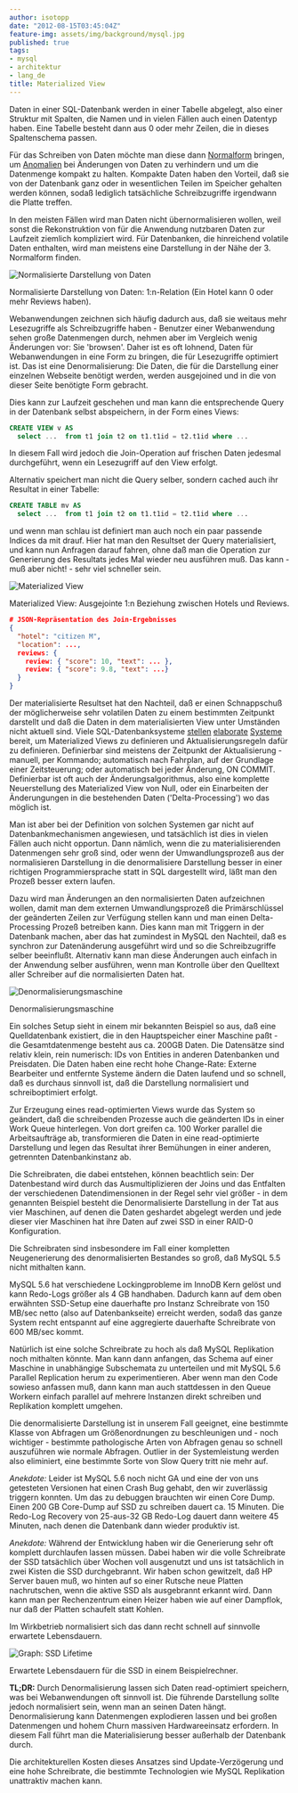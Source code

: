 ```yaml
---
author: isotopp
date: "2012-08-15T03:45:04Z"
feature-img: assets/img/background/mysql.jpg
published: true
tags:
- mysql
- architektur
- lang_de
title: Materialized View
---
```

Daten in einer SQL-Datenbank werden in einer Tabelle abgelegt, also einer
Struktur mit Spalten, die Namen und in vielen Fällen auch einen Datentyp
haben.  Eine Tabelle besteht dann aus 0 oder mehr Zeilen, die in dieses
Spaltenschema passen.

Für das Schreiben von Daten möchte man diese dann 
[Normalform](http://mysqldump.azundris.com/archives/20-Nermalisation.html)
bringen, um 
[Anomalien](http://de.wikipedia.org/wiki/Anomalie_(Informatik)#Anomalien_im_Einbenutzerbetrieb)
bei Änderungen von Daten zu verhindern und um die Datenmenge kompakt zu
halten.  Kompakte Daten haben den Vorteil, daß sie von der Datenbank ganz
oder in wesentlichen Teilen im Speicher gehalten werden können, sodaß
lediglich tatsächliche Schreibzugriffe irgendwann die Platte treffen.

In den meisten Fällen wird man Daten nicht übernormalisieren wollen, weil
sonst die Rekonstruktion von für die Anwendung nutzbaren Daten zur Laufzeit
ziemlich kompliziert wird.  Für Datenbanken, die hinreichend volatile Daten
enthalten, wird man meistens eine Darstellung in der Nähe der 3.  Normalform
finden.

![Normalisierte Darstellung von Daten](/uploads/normalized_view.png)

Normalisierte Darstellung von Daten: 1:n-Relation (Ein Hotel kann 0 oder
mehr Reviews haben).

Webanwendungen zeichnen sich häufig dadurch aus, daß sie weitaus mehr
Lesezugriffe als Schreibzugriffe haben - Benutzer einer Webanwendung sehen
große Datenmengen durch, nehmen aber im Vergleich wenig Änderungen vor: Sie
'browsen'.  Daher ist es oft lohnend, Daten für Webanwendungen in eine Form
zu bringen, die für Lesezugriffe optimiert ist.  Das ist eine
Denormalisierung: Die Daten, die für die Darstellung einer einzelnen
Webseite benötigt werden, werden ausgejoined und in die von dieser Seite
benötigte Form gebracht.

Dies kann zur Laufzeit geschehen und man kann die entsprechende Query in der
Datenbank selbst abspeichern, in der Form eines Views: 

```sql
CREATE VIEW v AS
  select ...  from t1 join t2 on t1.t1id = t2.t1id where ...
```

In diesem Fall wird jedoch die Join-Operation auf frischen Daten jedesmal
durchgeführt, wenn ein Lesezugriff auf den View erfolgt.

Alternativ speichert man nicht die Query selber, sondern cached auch ihr
Resultat in einer Tabelle: 

```sql
CREATE TABLE mv AS 
  select ...  from t1 join t2 on t1.t1id = t2.t1id where ...
```

und wenn man schlau ist definiert man auch noch ein paar passende Indices da
mit drauf.  Hier hat man den Resultset der Query materialisiert, und kann
nun Anfragen darauf fahren, ohne daß man die Operation zur Generierung des
Resultats jedes Mal wieder neu ausführen muß.  Das kann - muß aber nicht!  -
sehr viel schneller sein.

![Materialized View](/uploads/materialized_view.png)

Materialized View: Ausgejointe 1:n Beziehung zwischen Hotels und Reviews.

```json
# JSON-Repräsentation des Join-Ergebnisses
{
  "hotel": "citizen M",
  "location": ...,
  reviews: {
    review: { "score": 10, "text": ... },
    review: { "score": 9.8, "text": ...}
  }
}
```


Der materialisierte Resultset hat den Nachteil, daß er einen Schnappschuß
der möglicherweise sehr volatilen Daten zu einem bestimmten Zeitpunkt
darstellt und daß die Daten in dem materialisierten View unter Umständen
nicht aktuell sind.  Viele SQL-Datenbanksysteme 
[stellen](http://dcx.sybase.com/1200/en/dbusage/workingwdb-s-3165842.html)
[elaborate](http://wiki.postgresql.org/wiki/Materialized_Views)
[Systeme](http://docs.oracle.com/cd/B19306_01/server.102/b14200/statements_6002.htm)
bereit, um Materialized Views zu definieren und Aktualisierungsregeln dafür
zu definieren.  Definierbar sind meistens der Zeitpunkt der Aktualisierung -
manuell, per Kommando; automatisch nach Fahrplan, auf der Grundlage einer
Zeitsteuerung; oder automatisch bei jeder Änderung, ON COMMIT.  Definierbar
ist oft auch der Änderungsalgorithmus, also eine komplette Neuerstellung des
Materialized View von Null, oder ein Einarbeiten der Änderungungen in die
bestehenden Daten ('Delta-Processing') wo das möglich ist.

Man ist aber bei der Definition von solchen Systemen gar nicht auf
Datenbankmechanismen angewiesen, und tatsächlich ist dies in vielen Fällen
auch nicht opportun.  Dann nämlich, wenn die zu materialisierenden
Datenmengen sehr groß sind, oder wenn der Umwandlungsprozeß aus der
normalisieren Darstellung in die denormalisiere Darstellung besser in einer
richtigen Programmiersprache statt in SQL dargestellt wird, läßt man den
Prozeß besser extern laufen.

Dazu wird man Änderungen an den normalisierten Daten aufzeichnen wollen,
damit man dem externen Umwandlungsprozeß die Primärschlüssel der geänderten
Zeilen zur Verfügung stellen kann und man einen Delta-Processing Prozeß
betreiben kann.  Dies kann man mit Triggern in der Datenbank machen, aber
das hat zumindest in MySQL den Nachteil, daß es synchron zur Datenänderung
ausgeführt wird und so die Schreibzugriffe selber beeinflußt.  Alternativ
kann man diese Änderungen auch einfach in der Anwendung selber ausführen,
wenn man Kontrolle über den Quelltext aller Schreiber auf die normalisierten
Daten hat.

![Denormalisierungsmaschine](/uploads/queue.png)

Denormalisierungsmaschine

Ein solches Setup sieht in einem mir bekannten Beispiel so aus, daß eine
Quelldatenbank existiert, die in den Hauptspeicher einer Maschine paßt - die
Gesamtdatenmenge besteht aus ca.  200GB Daten.  Die Datensätze sind relativ
klein, rein numerisch: IDs von Entities in anderen Datenbanken und
Preisdaten.  Die Daten haben eine recht hohe Change-Rate: Externe Bearbeiter
und entfernte Systeme ändern die Daten laufend und so schnell, daß es
durchaus sinnvoll ist, daß die Darstellung normalisiert und schreiboptimiert
erfolgt.

Zur Erzeugung eines read-optimierten Views wurde das System so geändert, daß
die schreibenden Prozesse auch die geänderten IDs in einer Work Queue
hinterlegen.  Von dort greifen ca.  100 Worker parallel die Arbeitsaufträge
ab, transformieren die Daten in eine read-optimierte Darstellung und legen
das Resultat ihrer Bemühungen in einer anderen, getrennten Datenbankinstanz
ab.

Die Schreibraten, die dabei entstehen, können beachtlich sein: Der
Datenbestand wird durch das Ausmultiplizieren der Joins und das Entfalten
der verschiedenen Datendimensionen in der Regel sehr viel größer - in dem
genannten Beispiel besteht die Denormalisierte Darstellung in der Tat aus
vier Maschinen, auf denen die Daten geshardet abgelegt werden und jede
dieser vier Maschinen hat ihre Daten auf zwei SSD in einer RAID-0
Konfiguration.

Die Schreibraten sind insbesondere im Fall einer kompletten Neugenerierung
des denormalisierten Bestandes so groß, daß MySQL 5.5 nicht mithalten kann. 

MySQL 5.6 hat verschiedene Lockingprobleme im InnoDB Kern gelöst und kann
Redo-Logs größer als 4 GB handhaben.  Dadurch kann auf dem oben erwähnten
SSD-Setup eine dauerhafte pro Instanz Schreibrate von 150 MB/sec netto (also
auf Datenbankseite) erreicht werden, sodaß das ganze System recht entspannt
auf eine aggregierte dauerhafte Schreibrate von 600 MB/sec kommt.

Natürlich ist eine solche Schreibrate zu hoch als daß MySQL Replikation noch
mithalten könnte.  Man kann dann anfangen, das Schema auf einer Maschine in
unabhängige Subschemata zu unterteilen und mit MySQL 5.6 Parallel
Replication herum zu experimentieren.  Aber wenn man den Code sowieso
anfassen muß, dann kann man auch stattdessen in den Queue Workern einfach
parallel auf mehrere Instanzen direkt schreiben und Replikation komplett
umgehen.

Die denormalisierte Darstellung ist in unserem Fall geeignet, eine bestimmte
Klasse von Abfragen um Größenordnungen zu beschleunigen und - noch wichtiger - 
bestimmte pathologische Arten von Abfragen genau so schnell auszuführen
wie normale Abfragen.  Outlier in der Systemleistung werden also eliminiert,
eine bestimmte Sorte von Slow Query tritt nie mehr auf.

_Anekdote:_ Leider ist MySQL 5.6 noch nicht GA und eine der von uns getesteten
Versionen hat einen Crash Bug gehabt, den wir zuverlässig triggern konnten. 
Um das zu debuggen brauchten wir einen Core Dump.  Einen 200 GB Core-Dump
auf SSD zu schreiben dauert ca.  15 Minuten.  Die Redo-Log Recovery von
25-aus-32 GB Redo-Log dauert dann weitere 45 Minuten, nach denen die
Datenbank dann wieder produktiv ist.

_Anekdote:_ Während der Entwicklung haben wir die Generierung sehr oft
komplett durchlaufen lassen müssen.  Dabei haben wir die volle Schreibrate
der SSD tatsächlich über Wochen voll ausgenutzt und uns ist tatsächlich in
zwei Kisten die SSD durchgebrannt.  Wir haben schon gewitzelt, daß HP Server
bauen muß, wo hinten auf so einer Rutsche neue Platten nachrutschen, wenn
die aktive SSD als ausgebrannt erkannt wird.  Dann kann man per
Rechenzentrum einen Heizer haben wie auf einer Dampflok, nur daß der Platten
schaufelt statt Kohlen.

Im Wirkbetrieb normalisiert sich das dann recht schnell auf sinnvolle
erwartete Lebensdauern.

![Graph: SSD Lifetime](/uploads/ssd_estimated_lifetime.png)

Erwartete Lebensdauern für die SSD in einem Beispielrechner.

**TL;DR:** Durch Denormalisierung lassen sich Daten read-optimiert speichern,
was bei Webanwendungen oft sinnvoll ist.  Die führende Darstellung sollte
jedoch normalisiert sein, wenn man an seinen Daten hängt.  Denormalisierung
kann Datenmengen explodieren lassen und bei großen Datenmengen und hohem
Churn massiven Hardwareeinsatz erfordern.  In diesem Fall führt man die
Materialisierung besser außerhalb der Datenbank durch.

Die architekturellen Kosten dieses Ansatzes sind Update-Verzögerung und eine
hohe Schreibrate, die bestimmte Technologien wie MySQL Replikation
unattraktiv machen kann.
